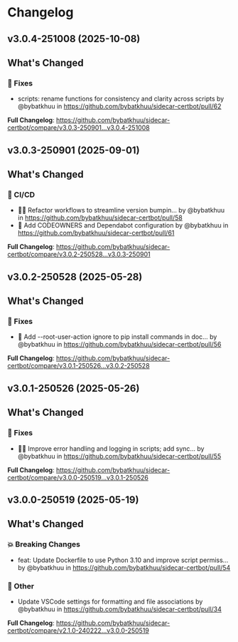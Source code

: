 # Changelog

## v3.0.4-251008 (2025-10-08)

<!-- Release notes generated using configuration in .github/release.yml at v3.0.4-251008 -->

## What's Changed
### 🐛 Fixes
* scripts: rename functions for consistency and clarity across scripts by @bybatkhuu in https://github.com/bybatkhuu/sidecar-certbot/pull/62


**Full Changelog**: https://github.com/bybatkhuu/sidecar-certbot/compare/v3.0.3-250901...v3.0.4-251008

## v3.0.3-250901 (2025-09-01)

<!-- Release notes generated using configuration in .github/release.yml at v3.0.3-250901 -->

## What's Changed
### 👷 CI/CD
* :hammer::green_heart: Refactor workflows to streamline version bumpin… by @bybatkhuu in https://github.com/bybatkhuu/sidecar-certbot/pull/58
* :hammer: Add CODEOWNERS and Dependabot configuration by @bybatkhuu in https://github.com/bybatkhuu/sidecar-certbot/pull/61


**Full Changelog**: https://github.com/bybatkhuu/sidecar-certbot/compare/v3.0.2-250528...v3.0.3-250901

## v3.0.2-250528 (2025-05-28)

<!-- Release notes generated using configuration in .github/release.yml at v3.0.2-250528 -->

## What's Changed
### 🐛 Fixes
* :hammer: Add --root-user-action ignore to pip install commands in doc… by @bybatkhuu in https://github.com/bybatkhuu/sidecar-certbot/pull/56


**Full Changelog**: https://github.com/bybatkhuu/sidecar-certbot/compare/v3.0.1-250526...v3.0.2-250528

## v3.0.1-250526 (2025-05-26)

<!-- Release notes generated using configuration in .github/release.yml at v3.0.1-250526 -->

## What's Changed
### 🐛 Fixes
* :bug::hammer: Improve error handling and logging in scripts; add sync… by @bybatkhuu in https://github.com/bybatkhuu/sidecar-certbot/pull/55


**Full Changelog**: https://github.com/bybatkhuu/sidecar-certbot/compare/v3.0.0-250519...v3.0.1-250526

## v3.0.0-250519 (2025-05-19)

<!-- Release notes generated using configuration in .github/release.yml at v3.0.0-250519 -->

## What's Changed
### 💥 Breaking Changes
* feat: Update Dockerfile to use Python 3.10 and improve script permiss… by @bybatkhuu in https://github.com/bybatkhuu/sidecar-certbot/pull/54
### 💬 Other
* Update VSCode settings for formatting and file associations by @bybatkhuu in https://github.com/bybatkhuu/sidecar-certbot/pull/34


**Full Changelog**: https://github.com/bybatkhuu/sidecar-certbot/compare/v2.1.0-240222...v3.0.0-250519
